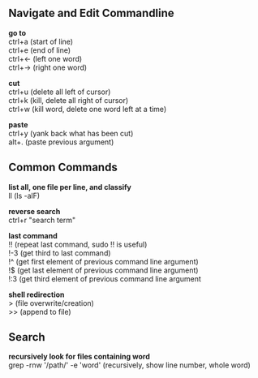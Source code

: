 ## Navigate and Edit Commandline
**go to**  
ctrl+a (start of line)  
ctrl+e (end of line)  
ctrl+&larr; (left one word)  
ctrl+&rarr; (right one word)  

**cut**  
ctrl+u (delete all left of cursor)  
ctrl+k (kill, delete all right of cursor)  
ctrl+w (kill word, delete one word left at a time)  

**paste**  
ctrl+y (yank back what has been cut)  
alt+. (paste previous argument) 

## Common Commands
**list all, one file per line, and classify**  
ll (ls -alF)  

**reverse search**  
ctrl+r "search term"  

**last command**  
!! (repeat last command, sudo !! is useful)  
!-3 (get third to last command)  
!^ (get first element of previous command line argument)  
!$ (get last element of previous command line argument)  
!:3 (get third element of previous command line argument  

**shell redirection**  
\> (file overwrite/creation)  
\>> (append to file)  

## Search
**recursively look for files containing word**  
grep -rnw '/path/' -e 'word' (recursively, show line number, whole word)  
